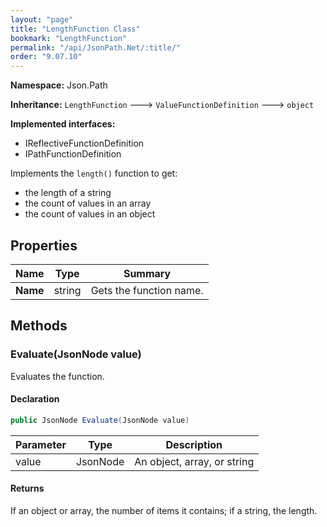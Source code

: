 ```yaml
---
layout: "page"
title: "LengthFunction Class"
bookmark: "LengthFunction"
permalink: "/api/JsonPath.Net/:title/"
order: "9.07.10"
---
```

**Namespace:** Json.Path

**Inheritance:**
`LengthFunction`
 🡒 
`ValueFunctionDefinition`
 🡒 
`object`

**Implemented interfaces:**

- IReflectiveFunctionDefinition
- IPathFunctionDefinition

Implements the `length()` function to get:
- the length of a string
- the count of values in an array
- the count of values in an object

## Properties

| Name | Type | Summary |
|---|---|---|
| **Name** | string | Gets the function name. |

## Methods

### Evaluate(JsonNode value)

Evaluates the function.

#### Declaration

```c#
public JsonNode Evaluate(JsonNode value)
```

| Parameter | Type | Description |
|---|---|---|
| value | JsonNode | An object, array, or string |


#### Returns

If an object or array, the number of items it contains; if a string, the length.

